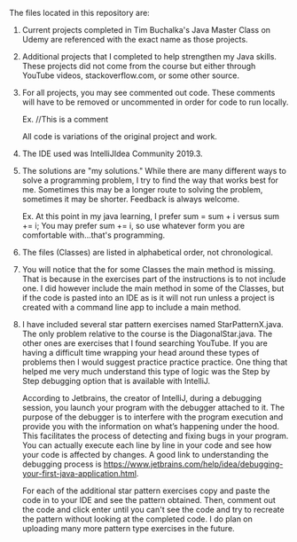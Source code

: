 The files located in this repository are:

1. Current projects completed in Tim Buchalka's Java Master Class on Udemy
   are referenced with the exact name as those projects.

2. Additional projects that I completed to help strengthen my Java skills. 
   These projects did not come from the course but either through YouTube videos, 
   stackoverflow.com, or some other source. 

3. For all projects, you may see commented out code. These comments will 
   have to be removed or uncommented in order for code to run locally. 

   Ex. //This is a comment

   All code is variations of the original project and work.

4. The IDE used was IntelliJIdea Community 2019.3. 

5. The solutions are "my solutions." While there are many different 
   ways to solve a programming problem, I try to find the way that works
   best for me. Sometimes this may be a longer route to solving the problem, 
   sometimes it may be shorter. Feedback is always welcome.
   
   Ex. At this point in my java learning, I prefer sum =  sum + i versus 
   sum += i; You may prefer sum += i, so use whatever form you are comfortable 
   with...that's programming.
     
6. The files (Classes) are listed in alphabetical order, not chronological.

7. You will notice that the for some Classes the main method is missing. That is because in 
   the exercises part of the instructions is to not include one. I did however include 
   the main method in some of the Classes, but if the code is pasted into an IDE as is it will not run
   unless a project is created with a command line app to include a main method. 

8. I have included several star pattern exercises named StarPatternX.java. The only problem relative 
   to the course is the DiagonalStar.java. The other ones are exercises that I found searching YouTube. 
   If you are having a difficult time wrapping your head around these types of problems then I would suggest
   practice practice practice. One thing that helped me very much understand this type of 
   logic was the Step by Step debugging option that is available with IntelliJ. 
   
   According to Jetbrains, the creator of IntelliJ, during a debugging session, you launch your program with 
   the debugger attached to it. The purpose of the debugger is to interfere with the program 
   execution and provide you with the information on what’s happening under the hood. This facilitates 
   the process of detecting and fixing bugs in your program.  You can actually execute each line by line 
   in your code and see how your code is affected by changes. A good link to understanding the debugging
   process is https://www.jetbrains.com/help/idea/debugging-your-first-java-application.html.
   
   
   For each of the additional star pattern exercises copy and paste the code in to your IDE and 
   see the pattern obtained. Then, comment out the code and click enter until you can't see the code 
   and try to recreate the pattern without looking at the completed code. I do plan on uploading 
   many more pattern type exercises in the future.